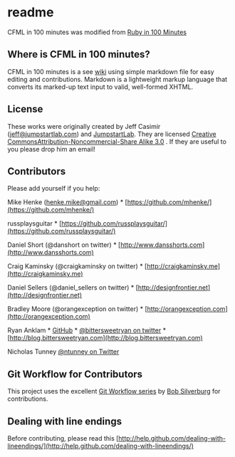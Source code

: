 # readme

CFML in 100 minutes was modified from [Ruby in 100 Minutes](http://tutorials.jumpstartlab.com/projects/ruby_in_100_minutes.html)

## Where is CFML in 100 minutes?

CFML in 100 minutes is a see [wiki](https://github.com/mhenke/CFML-in-100-minutes/wiki) using simple markdown file for easy editing and contributions. Markdown is a lightweight markup language that converts its marked-up text input to valid, well-formed XHTML.

## License

These works were originally created by Jeff Casimir ([jeff@jumpstartlab.com](mailto:jeff@jumpstartlab.com)) and [JumpstartLab](http://jumpstartlab.com). They are licensed [Creative CommonsAttribution-Noncommercial-Share Alike 3.0](http://creativecommons.org/licenses/by-nc-sa/3.0/us/) . If they are useful to you please drop him an email!

## Contributors

Please add yourself if you help:

Mike Henke ([henke.mike@gmail.com](mailto:henke.mike@gmail.com)) * [https://github.com/mhenke/](https://github.com/mhenke/)

russplaysguitar * [https://github.com/russplaysguitar/](https://github.com/russplaysguitar/)

Daniel Short (@danshort on twitter) * [http://www.dansshorts.com](http://www.dansshorts.com)

Craig Kaminsky (@craigkaminsky on twitter) * [http://craigkaminsky.me](http://craigkaminsky.me)

Daniel Sellers (@daniel_sellers on twitter) * [http://designfrontier.net](http://designfrontier.net)

Bradley Moore (@orangexception on twitter) * [http://orangexception.com](http://orangexception.com)

Ryan Anklam * [GitHub](https://github.com/bittersweetryan) * [@bittersweetryan on twitter](http://twitter.com/#!/bittersweetryan) * [http://blog.bittersweetryan.com](http://blog.bittersweetryan.com)

Nicholas Tunney [@ntunney on Twitter](http://www.twitter.com/ntunney)

## Git Workflow for Contributors

This project uses the excellent [Git Workflow series](http://www.silverwareconsulting.com/index.cfm/Git-Workflow) by [Bob Silverburg](https://github.com/bobsilverberg/) for contributions.

## Dealing with line endings

Before contributing, please read this [http://help.github.com/dealing-with-lineendings/](http://help.github.com/dealing-with-lineendings/)

